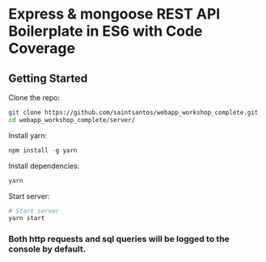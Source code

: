 # Express & mongoose REST API Boilerplate in ES6 with Code Coverage
## Getting Started

Clone the repo:
```sh
git clone https://github.com/saintsantos/webapp_workshop_complete.git
cd webapp_workshop_complete/server/
```

Install yarn:
```js
npm install -g yarn
```

Install dependencies:
```sh
yarn
```

Start server:
```sh
# Start server
yarn start
```

### Both http requests and sql queries will be logged to the console by default.
